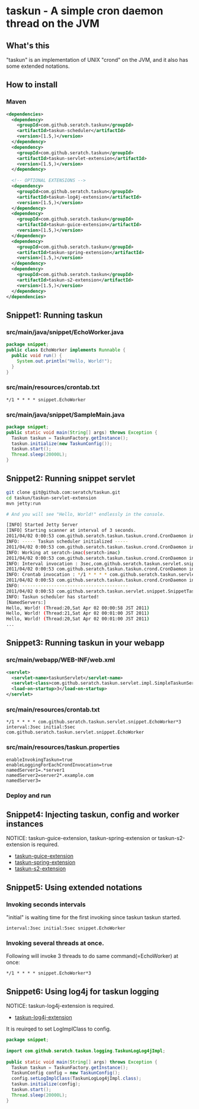 # taskun - A simple cron daemon thread on the JVM

## What's this

"taskun" is an implementation of UNIX "crond" on the JVM, and it also has some extended notations.

## How to install

### Maven

```xml
<dependencies>
  <dependency>
    <groupId>com.github.seratch.taskun</groupId>
    <artifactId>taskun-scheduler</artifactId>
    <version>[1.5,)</version>
  </dependency>
  <dependency>
    <groupId>com.github.seratch.taskun</groupId>
    <artifactId>taskun-servlet-extension</artifactId>
    <version>[1.5,)</version>
  </dependency>
  
  <!-- OPTIONAL EXTENSIONS -->
  <dependency>
    <groupId>com.github.seratch.taskun</groupId>
    <artifactId>taskun-log4j-extension</artifactId>
    <version>[1.5,)</version>
  </dependency>
  <dependency>
    <groupId>com.github.seratch.taskun</groupId>
    <artifactId>taskun-guice-extension</artifactId>
    <version>[1.5,)</version>
  </dependency>
  <dependency>
    <groupId>com.github.seratch.taskun</groupId>
    <artifactId>taskun-spring-extension</artifactId>
    <version>[1.5,)</version>
  </dependency>
  <dependency>
    <groupId>com.github.seratch.taskun</groupId>
    <artifactId>taskun-s2-extension</artifactId>
    <version>[1.5,)</version>
  </dependency>
</dependencies>
```

## Snippet1: Running taskun 

### src/main/java/snippet/EchoWorker.java

```java
package snippet;
public class EchoWorker implements Runnable {
  public void run() {
    System.out.println("Hello, World!");
  }
}
```

### src/main/resources/crontab.txt

```
*/1 * * * * snippet.EchoWorker
```

### src/main/java/snippet/SampleMain.java

```java
package snippet;
public static void main(String[] args) throws Exception {
  Taskun taskun = TaskunFactory.getInstance();
  taskun.initialize(new TaskunConfig());
  taskun.start();
  Thread.sleep(20000L);
}
```

## Snippet2: Running snippet servlet

```sh
git clone git@github.com:seratch/taskun.git
cd taskun/taskun-servlet-extension
mvn jetty:run

# And you will see "Hello, World!" endlessly in the console.

[INFO] Started Jetty Server
[INFO] Starting scanner at interval of 3 seconds.
2011/04/02 0:00:53 com.github.seratch.taskun.taskun.crond.CronDaemon initialize
INFO: ----- Taskun scheduler initialized -----
2011/04/02 0:00:53 com.github.seratch.taskun.taskun.crond.CronDaemon initialize
INFO: Working at seratch-imac(seratch-imac)
2011/04/02 0:00:53 com.github.seratch.taskun.taskun.crond.CronDaemon initialize
INFO: Interval invocation : 3sec,com.github.seratch.taskun.servlet.snippet.EchoWorker,1
2011/04/02 0:00:53 com.github.seratch.taskun.taskun.crond.CronDaemon initialize
INFO: Crontab invocation : */1 * * * * com.github.seratch.taskun.servlet.snippet.EchoWorker*3
2011/04/02 0:00:53 com.github.seratch.taskun.taskun.crond.CronDaemon initialize
INFO: ----------------------------------------
2011/04/02 0:00:53 com.github.seratch.taskun.servlet.snippet.SnippetTaskunServlet init
INFO: Taskun scheduler has started!
[NamedServers:]
Hello, World! (Thread:20,Sat Apr 02 00:00:58 JST 2011)
Hello, World! (Thread:21,Sat Apr 02 00:01:00 JST 2011)
Hello, World! (Thread:20,Sat Apr 02 00:01:00 JST 2011)
...
```

## Snippet3: Running taskun in your webapp

### src/main/webapp/WEB-INF/web.xml

```xml
<servlet>
  <servlet-name>taskunServlet</servlet-name>
  <servlet-class>com.github.seratch.taskun.servlet.impl.SimpleTaskunServlet</servlet-class>
  <load-on-startup>3</load-on-startup>
</servlet>
```

### src/main/resources/crontab.txt

```
*/1 * * * * com.github.seratch.taskun.servlet.snippet.EchoWorker*3
interval:3sec initial:5sec com.github.seratch.taskun.servlet.snippet.EchoWorker
```
### src/main/resources/taskun.properties

```properties
enableInvokingTaskun=true
enableLoggingForEachCrondInvocation=true
namedServer1=.*server1
namedServer2=server2*.example.com
namedServer3=
```

### Deploy and run

## Snippet4: Injecting taskun, config and worker instances

NOTICE: taskun-guice-extension, taskun-spring-extension or taskun-s2-extension is required.

+ [taskun-guice-extension](https://github.com/seratch/taskun/blob/master/taskun-guice-extension/readme.md)
+ [taskun-spring-extension](https://github.com/seratch/taskun/blob/master/taskun-spring-extension/readme.md)
+ [taskun-s2-extension](https://github.com/seratch/taskun/blob/master/taskun-s2-extension/readme.md)

## Snippet5: Using extended notations

### Invoking seconds intervals

"initial" is waiting time for the first invoking since taskun taskun started.

```
interval:3sec initial:5sec snippet.EchoWorker
```

### Invoking several threads at once.

Following will invoke 3 threads to do same command(=EchoWorker) at once:

```
*/1 * * * * snippet.EchoWorker*3
```

## Snippet6: Using log4j for taskun logging

NOTICE: taskun-log4j-extension is required.

+ [taskun-log4j-extension](https://github.com/seratch/taskun/blob/master/taskun-log4j-extension/readme.md)

It is reuirqed to set LogImplClass to config.

```java
package snippet;
 
import com.github.seratch.taskun.logging.TaskunLogLog4jImpl;
 
public static void main(String[] args) throws Exception {
  Taskun taskun = TaskunFactory.getInstance();
  TaskunConfig config = new TaskunConfig();
  config.setLogImplClass(TaskunLogLog4jImpl.class); 
  taskun.initialize(config);
  taskun.start();
  Thread.sleep(20000L);
}
```
